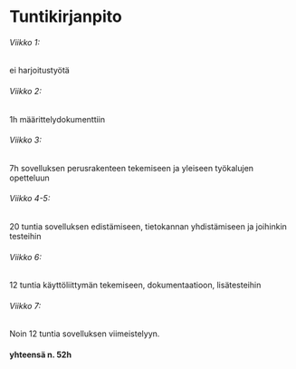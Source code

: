 # Tuntikirjanpito

###### Viikko 1: 
ei harjoitustyötä

###### Viikko 2: 
1h määrittelydokumenttiin 

###### Viikko 3: 
7h sovelluksen perusrakenteen tekemiseen ja yleiseen työkalujen opetteluun

###### Viikko 4-5: 

20 tuntia sovelluksen edistämiseen, tietokannan yhdistämiseen ja joihinkin testeihin

###### Viikko 6:

12 tuntia käyttöliittymän tekemiseen, dokumentaatioon, lisätesteihin

###### Viikko 7:
Noin 12 tuntia sovelluksen viimeistelyyn.

#### yhteensä n. 52h
